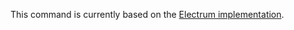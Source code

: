 This command is currently based on the [Electrum implementation](https://github.com/libbitcoin/libbitcoin-explorer/issues/14).